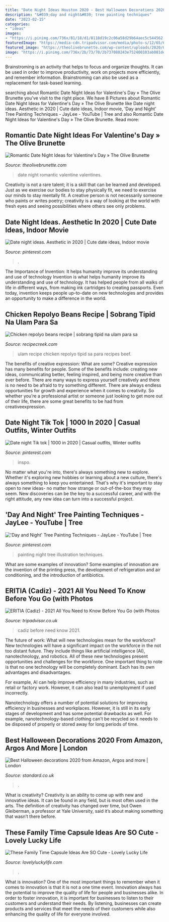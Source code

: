 ```yaml
---
title: "Date Night Ideas Houston 2020 - Best Halloween Decorations 2020 From Amazon, Argos And More"
description: "&#039;day and night&#039; tree painting techniques"
date: "2023-02-15"
categories:
- "ideas"
images:
- "https://i.pinimg.com/736x/81/18/d1/8118d19c2c06a58d29b64aec5c544562.jpg"
featuredImage: "https://media-cdn.tripadvisor.com/media/photo-s/12/65/6d/a5/obra-de-pintura.jpg"
featured_image: "https://theolivebrunette.com/wp-content/uploads/2020/02/Date-Night-Ideas-.png"
image: "https://i.pinimg.com/736x/2b/73/70/2b737080243e752400103ab081de50b8.jpg"
---
```



Brainstroming is an activity that helps to focus and organize thoughts. It can be used in order to improve productivity, work on projects more efficiently, and remember information. Brainstroming can also be used as a replacement for task-based learning.

	

		
searching about Romantic Date Night Ideas for Valentine&#039;s Day » The Olive Brunette you've visit to the right place. We have 8 Pictures about Romantic Date Night Ideas for Valentine&#039;s Day » The Olive Brunette like Date night ideas. Aesthetic in 2020 | Cute date ideas, Indoor movie, &#039;Day and Night&#039; Tree Painting Techniques - JayLee - YouTube | Tree and also Romantic Date Night Ideas for Valentine&#039;s Day » The Olive Brunette. Read more:
		
    
## Romantic Date Night Ideas For Valentine&#039;s Day » The Olive Brunette

<img loading=lazy src="https://theolivebrunette.com/wp-content/uploads/2020/02/Date-Night-Ideas-.png" onerror="this.onerror=null;this.src='https://tse3.mm.bing.net/th?id=OIP.Rn4G-PwNRuqaejuy48mqngHaKL&amp;pid=15.1';" alt="Romantic Date Night Ideas for Valentine&#039;s Day » The Olive Brunette">

_Source: theolivebrunette.com_

>date night romantic valentine valentines. 

	

Creativity is not a rare talent; it is a skill that can be learned and developed. Just as we exercise our bodies to stay physically fit, we need to exercise our minds to stay mentally fit. A creative person is not necessarily someone who paints or writes poetry; creativity is a way of looking at the world with fresh eyes and seeing possibilities where others see only problems.

    
## Date Night Ideas. Aesthetic In 2020 | Cute Date Ideas, Indoor Movie

<img loading=lazy src="https://i.pinimg.com/736x/2b/73/70/2b737080243e752400103ab081de50b8.jpg" onerror="this.onerror=null;this.src='https://tse1.mm.bing.net/th?id=OIP.WFoj6ez-qXMHk_lWGf3vKwHaJ3&amp;pid=15.1';" alt="Date night ideas. Aesthetic in 2020 | Cute date ideas, Indoor movie">

_Source: pinterest.com_

>. 

	

The Importance of Invention: It helps humanity improve its understanding and use of technology
Invention is what helps humanity improve its understanding and use of technology. It has helped people from all walks of life in different ways, from making ink cartridges to creating passports. Even today, invention keeps people up-to-date on new technologies and provides an opportunity to make a difference in the world.

    
## Chicken Repolyo Beans Recipe | Sobrang Tipid Na Ulam Para Sa

<img loading=lazy src="https://www.recipecreek.com/wp-content/uploads/2020/10/1603367802_maxresdefault.jpg" onerror="this.onerror=null;this.src='https://tse4.mm.bing.net/th?id=OIP.vMCfrXecyHXAwkFqTqMCTwHaEK&amp;pid=15.1';" alt="Chicken repolyo beans recipe | sobrang tipid na ulam para sa">

_Source: recipecreek.com_

>ulam recipe chicken repolyo tipid sa para recipes beef. 

	

The benefits of creative expression: What are some?
Creative expression has many benefits for people. Some of the benefits include: creating new ideas, communicating better, feeling inspired, and being more creative than ever before. There are many ways to express yourself creatively and there is no need to be afraid to try something different. There are always endless opportunities for growth and experience when it comes to creativity. So whether you’re a professional artist or someone just looking to get more out of their life, there are some great benefits to be had from creativeexpression.

    
## Date Night Tik Tok | 1000 In 2020 | Casual Outfits, Winter Outfits

<img loading=lazy src="https://i.pinimg.com/736x/f2/2f/e7/f22fe77932d79224654c35d2afc9ad4d.jpg" onerror="this.onerror=null;this.src='https://tse2.mm.bing.net/th?id=OIP.KNSSfkMPq_rLdixcsR-vBwHaNK&amp;pid=15.1';" alt="Date night Tik tok | 1000 in 2020 | Casual outfits, Winter outfits">

_Source: pinterest.com_

>inspo. 

	

No matter what you're into, there's always something new to explore. Whether it's exploring new hobbies or learning about a new culture, there's always something to keep you entertained. That's why it's important to stay open to new ideas- no matter how strange or out-of-the-box they may seem. New discoveries can be the key to a successful career, and with the right attitude, any new idea can turn into a successful project.

    
## &#039;Day And Night&#039; Tree Painting Techniques - JayLee - YouTube | Tree

<img loading=lazy src="https://i.pinimg.com/736x/81/18/d1/8118d19c2c06a58d29b64aec5c544562.jpg" onerror="this.onerror=null;this.src='https://tse4.mm.bing.net/th?id=OIP.6Ue0ohYSlgC2Q6nKnbO5gAHaFj&amp;pid=15.1';" alt="&#039;Day and Night&#039; Tree Painting Techniques - JayLee - YouTube | Tree">

_Source: pinterest.com_

>painting night tree illustration techniques. 

	

What are some examples of innovation?
Some examples of innovation are the invention of the printing press, the development of refrigeration and air conditioning, and the introduction of antibiotics.

    
## ERITIA (Cadiz) - 2021 All You Need To Know Before You Go (with Photos

<img loading=lazy src="https://media-cdn.tripadvisor.com/media/photo-s/12/65/6d/a5/obra-de-pintura.jpg" onerror="this.onerror=null;this.src='https://tse4.mm.bing.net/th?id=OIP.qJfXrHRDiD5ctGSxANrCFAAAAA&amp;pid=15.1';" alt="ERITIA (Cadiz) - 2021 All You Need to Know Before You Go (with Photos">

_Source: tripadvisor.co.uk_

>cadiz before need know 2021. 

	

The future of work: What will new technologies mean for the workforce?
New technologies will have a significant impact on the workforce in the not too distant future. They include things like artificial intelligence (AI), nanotechnology, and robotics. All of these new technologies present opportunities and challenges for the workforce. 
One important thing to note is that no one technology will be completely dominant. Each has its own advantages and disadvantages. 

For example, AI can help improve efficiency in many industries, such as retail or factory work. However, it can also lead to unemployment if used incorrectly. 

Nanotechnology offers a number of potential solutions for improving efficiency in businesses and workplaces. However, it is still in its early stages of development and has some potential drawbacks as well. For example, nanotechnology-based clothing can't be recycled so it needs to be disposed of properly or stored away for long periods of time.

    
## Best Halloween Decorations 2020 From Amazon, Argos And More | London

<img loading=lazy src="https://static.standard.co.uk/s3fs-public/thumbnails/image/2020/10/14/21/halloween-decs-2020-main-image.jpg" onerror="this.onerror=null;this.src='https://tse4.mm.bing.net/th?id=OIP.oKLKB4nKxqFek5jJInj5-wHaE8&amp;pid=15.1';" alt="Best Halloween decorations 2020 from Amazon, Argos and more | London">

_Source: standard.co.uk_

>. 

	

What is creativity?
Creativity is an ability to come up with new and innovative ideas. It can be found in any field, but is most often used in the arts. The definition of creativity has changed over time, but Owen Gleiberman, a professor at Yale University, said it’s about making something that wasn’t there before.

    
## These Family Time Capsule Ideas Are SO Cute - Lovely Lucky Life

<img loading=lazy src="https://www.lovelyluckylife.com/wp-content/uploads/2018/12/img_2057.jpg" onerror="this.onerror=null;this.src='https://tse2.mm.bing.net/th?id=OIP.1AKR3CuhJSuYVUMP_krxXAHaIV&amp;pid=15.1';" alt="These Family Time Capsule Ideas Are SO Cute - Lovely Lucky Life">

_Source: lovelyluckylife.com_

>. 

	

What is innovation?
One of the most important things to remember when it comes to innovation is that it is not a one time event. Innovation always has the potential to improve the quality of life for people and businesses alike. In order to foster innovation, it is important for businesses to listen to their customers and understand their needs. By listening, businesses can create products and services that meet the needs of their customers while also enhancing the quality of life for everyone involved.

